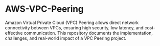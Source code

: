 # AWS-VPC-Peering
Amazon Virtual Private Cloud (VPC) Peering allows direct network connectivity between VPCs, ensuring high security, low latency, and cost-effective communication. This repository documents the implementation, challenges, and real-world impact of a VPC Peering project.
